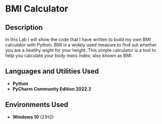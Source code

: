 <h1>BMI Calculator</h1>

<h2>Description</h2>
In this Lab I will show the code that I have written to build my own BMI calculator with Python. BMI is a widely used measure to find out whether you are a healthy wight for your height. This simple calculator is a tool to help you calculate your body mass index, also known as BMI.
<br />


<h2>Languages and Utilities Used</h2>

- <b>Python</b> 
- <b>PyCharm Community Edition 2022.2</b>

<h2>Environments Used </h2>

- <b>Windows 10</b> (21H2)


<!--
 ```diff
- text in red
+ text in green
! text in orange
# text in gray
@@ text in purple (and bold)@@
```
--!>
